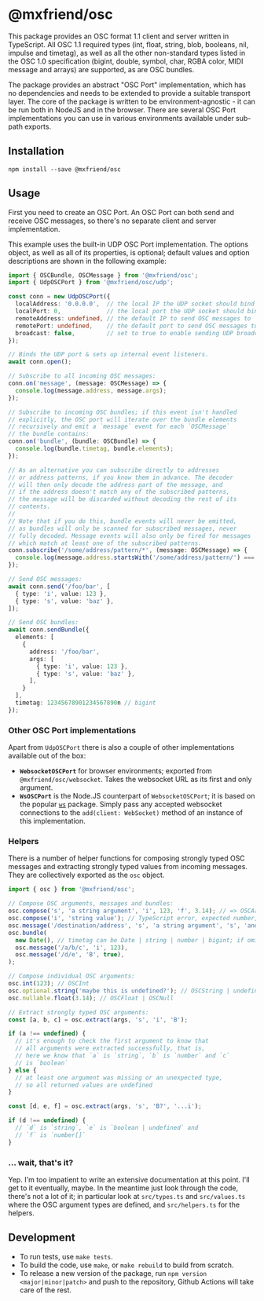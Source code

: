 # @mxfriend/osc

This package provides an OSC format 1.1 client and server written in TypeScript.
All OSC 1.1 required types (int, float, string, blob, booleans, nil, impulse
and timetag), as well as all the other non-standard types listed in the OSC 1.0
specification (bigint, double, symbol, char, RGBA color, MIDI message and arrays)
are supported, as are OSC bundles.

The package provides an abstract "OSC Port" implementation, which has no dependencies
and needs to be extended to provide a suitable transport layer. The core of the package
is written to be environment-agnostic - it can be run both in NodeJS and in the browser.
There are several OSC Port implementations you can use in various environments available
under sub-path exports.

## Installation

```shell
npm install --save @mxfriend/osc
```

## Usage

First you need to create an OSC Port. An OSC Port can both send and receive OSC
messages, so there's no separate client and server implementation.

This example uses the built-in UDP OSC Port implementation. The options object,
as well as all of its properties, is optional; default values and option descriptions
are shown in the following example:

```typescript
import { OSCBundle, OSCMessage } from '@mxfriend/osc';
import { UdpOSCPort } from '@mxfriend/osc/udp';

const conn = new UdpOSCPort({
  localAddress: '0.0.0.0',  // the local IP the UDP socket should bind to; the default means all
  localPort: 0,             // the local port the UDP socket should bind to; 0 means random
  remoteAddress: undefined, // the default IP to send OSC messages to
  remotePort: undefined,    // the default port to send OSC messages to
  broadcast: false,         // set to true to enable sending UDP broadcasts
});

// Binds the UDP port & sets up internal event listeners.
await conn.open();

// Subscribe to all incoming OSC messages:
conn.on('message', (message: OSCMessage) => {
  console.log(message.address, message.args);
});

// Subscribe to incoming OSC bundles; if this event isn't handled
// explicitly, the OSC port will iterate over the bundle elements
// recursively and emit a `message` event for each `OSCMessage`
// the bundle contains:
conn.on('bundle', (bundle: OSCBundle) => {
  console.log(bundle.timetag, bundle.elements);
});

// As an alternative you can subscribe directly to addresses
// or address patterns, if you know them in advance. The decoder
// will then only decode the address part of the message, and
// if the address doesn't match any of the subscribed patterns,
// the message will be discarded without decoding the rest of its
// contents.
//
// Note that if you do this, bundle events will never be emitted,
// as bundles will only be scanned for subscribed messages, never
// fully decoded. Message events will also only be fired for messages
// which match at least one of the subscribed patterns.
conn.subscribe('/some/address/pattern/*', (message: OSCMessage) => {
  console.log(message.address.startsWith('/some/address/pattern/') === true);
});

// Send OSC messages:
await conn.send('/foo/bar', [
  { type: 'i', value: 123 },
  { type: 's', value: 'baz' },
]);

// Send OSC bundles:
await conn.sendBundle({
  elements: [
    {
      address: '/foo/bar',
      args: [
        { type: 'i', value: 123 },
        { type: 's', value: 'baz' },
      ],
    }
  ],
  timetag: 12345678901234567890n // bigint
});
```

### Other OSC Port implementations

Apart from `UdpOSCPort` there is also a couple of other implementations
available out of the box:

 - **`WebsocketOSCPort`** for browser environments; exported from `@mxfriend/osc/websocket`.
   Takes the websocket URL as its first and only argument.
 - **`WsOSCPort`** is the Node.JS counterpart of `WebsocketOSCPort`; it is based on the popular
   [`ws`](https://npmjs.com/package/ws) package. Simply pass any accepted websocket connections
   to the `add(client: WebSocket)` method of an instance of this implementation.

### Helpers

There is a number of helper functions for composing strongly typed OSC messages
and extracting strongly typed values from incoming messages. They are collectively
exported as the `osc` object.

```typescript
import { osc } from '@mxfriend/osc';

// Compose OSC arguments, messages and bundles:
osc.compose('s', 'a string argument', 'i', 123, 'f', 3.14); // => OSCArgument[]
osc.compose('i', 'string value'); // TypeScript error, expected number, got string
osc.message('/destination/address', 's', 'a string argument', 's', 'another string argument'); // => OSCMessage
osc.bundle(
  new Date(), // timetag can be Date | string | number | bigint; if omitted, Date.now() will be used
  osc.message('/a/b/c', 'i', 123),
  osc.message('/d/e', 'B', true),
);

// Compose individual OSC arguments:
osc.int(123); // OSCInt
osc.optional.string('maybe this is undefined?'); // OSCString | undefined
osc.nullable.float(3.14); // OSCFloat | OSCNull

// Extract strongly typed OSC arguments:
const [a, b, c] = osc.extract(args, 's', 'i', 'B');

if (a !== undefined) {
  // it's enough to check the first argument to know that
  // all arguments were extracted successfully, that is,
  // here we know that `a` is `string`, `b` is `number` and `c`
  // is `boolean`
} else {
  // at least one argument was missing or an unexpected type,
  // so all returned values are undefined
}

const [d, e, f] = osc.extract(args, 's', 'B?', '...i');

if (d !== undefined) {
  // `d` is `string`, `e` is `boolean | undefined` and
  // `f` is `number[]`
}
```

### ... wait, that's it?

Yep. I'm too impatient to write an extensive documentation at this point.
I'll get to it eventually, maybe. In the meantime just look through the code,
there's not a lot of it; in particular look at `src/types.ts` and `src/values.ts`
where the OSC argument types are defined, and `src/helpers.ts` for the helpers.


## Development

 - To run tests, use `make tests`.
 - To build the code, use `make`, or `make rebuild` to build from scratch.
 - To release a new version of the package, run `npm version <major|minor|patch>`
   and push to the repository, Github Actions will take care of the rest.
